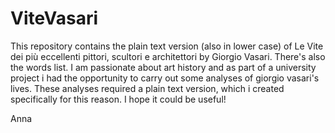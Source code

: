 # ViteVasari
This repository contains the plain text version (also in lower case) of
Le Vite dei più eccellenti pittori, scultori e architettori by Giorgio Vasari.
There's also the words list.
I am passionate about art history and as part of a university project
i had the opportunity to carry out some analyses of giorgio vasari's lives.
These analyses required a plain text version, which i created specifically for this reason.
I hope it could be useful!

Anna 
